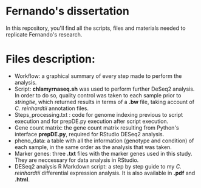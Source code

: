 # Fernando's dissertation

In this repository, you'll find all the scripts, files and materials needed to replicate Fernando's research. 

# Files description:

+ Workflow: a graphical summary of every step made to perform the analysis.
+ Script: **chlamyrnaseq.sh** was used to perform further DeSeq2 analysis. In order to do so, quality control was taken to each sample prior to *stringtie*, which returned results in terms of a **.bw** file, taking account of *C. reinhardtii* annotation files.
+ Steps_processing.txt : code for genome indexing previous to script execution and for prepDE.py execution after script execution.
+ Gene count matrix: the gene count matrix resulting from Python's interface **prepDE.py**, required for RStudio DESeq2 analysis. 
+ pheno_data: a table with all the information (genotype and condition) of each sample, in the same order as the analysis that was taken.
+ Marker genes: three **.txt** files with the marker genes used in this study. They are neccessary for data analysis in RStudio.
+ DESeq2 analysis R Markdown script: a step by step guide to my *C. reinhardtii* differential expression analysis. It is also available in **.pdf** and **.html**. 


